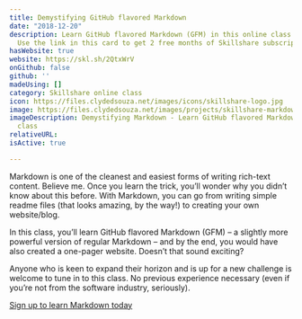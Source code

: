 ```yaml
---
title: Demystifying GitHub flavored Markdown
date: "2018-12-20"
description: Learn GitHub flavored Markdown (GFM) in this online class on Skillshare.
  Use the link in this card to get 2 free months of Skillshare subscription.
hasWebsite: true
website: https://skl.sh/2QtxWrV
onGithub: false
github: ''
madeUsing: []
category: Skillshare online class
icon: https://files.clydedsouza.net/images/icons/skillshare-logo.jpg
image: https://files.clydedsouza.net/images/projects/skillshare-markdown.png
imageDescription: Demystifying Markdown - Learn GitHub flavored Markdown (GFM) - Skillshare
  class
relativeURL: 
isActive: true

---
```


Markdown is one of the cleanest and easiest forms of writing rich-text content. Believe me. Once you learn the trick, you’ll wonder why you didn’t know about this before. With Markdown, you can go from writing simple readme files (that looks amazing, by the way!) to creating your own website/blog.

In this class, you’ll learn GitHub flavored Markdown (GFM) – a slightly more powerful version of regular Markdown – and by the end, you would have also created a one-pager website. Doesn’t that sound exciting?

Anyone who is keen to expand their horizon and is up for a new challenge is welcome to tune in to this class. No previous experience necessary (even if you’re not from the software industry, seriously).

[Sign up to learn Markdown today](https://skl.sh/2QtxWrV)
